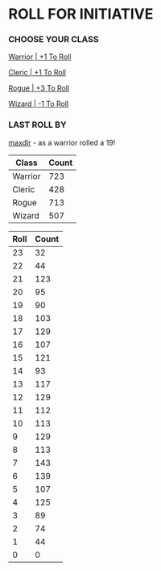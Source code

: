 # ROLL FOR INITIATIVE
### CHOOSE YOUR CLASS

[Warrior | +1 To Roll](https://github.com/benjaminsampica/benjaminsampica/issues/new?title=roll%7Cwarrior&body=Just+click+%27Create%27.)

[Cleric | +1 To Roll](https://github.com/benjaminsampica/benjaminsampica/issues/new?title=roll%7Ccleric&body=Just+click+%27Create%27.)

[Rogue | +3 To Roll](https://github.com/benjaminsampica/benjaminsampica/issues/new?title=roll%7Crogue&body=Just+click+%27Create%27.)

[Wizard | -1 To Roll](https://github.com/benjaminsampica/benjaminsampica/issues/new?title=roll%7Cwizard&body=Just+click+%27Create%27.)
### LAST ROLL BY
[maxdlr](https://www.github.com/maxdlr) - as a warrior rolled a 19!

|Class|Count|
|-|-|
|Warrior|723|
|Cleric|428|
|Rogue|713|
|Wizard|507|

|Roll|Count|
|-|-|
|23|32
|22|44
|21|123
|20|95
|19|90
|18|103
|17|129
|16|107
|15|121
|14|93
|13|117
|12|129
|11|112
|10|113
|9|129
|8|113
|7|143
|6|139
|5|107
|4|125
|3|89
|2|74
|1|44
|0|0
